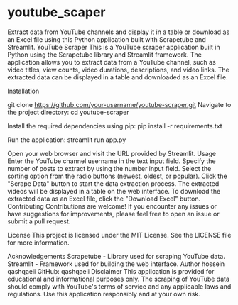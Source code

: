 # youtube_scaper
 Extract data from YouTube channels and display it in a table or download as an Excel file using this Python application built with Scrapetube and Streamlit.
YouTube Scraper
This is a YouTube scraper application built in Python using the Scrapetube library and Streamlit framework. The application allows you to extract data from a YouTube channel, such as video titles, view counts, video durations, descriptions, and video links. The extracted data can be displayed in a table and downloaded as an Excel file.

Installation

git clone https://github.com/your-username/youtube-scraper.git
Navigate to the project directory:
cd youtube-scraper

Install the required dependencies using pip:
pip install -r requirements.txt

Run the application:
streamlit run app.py

Open your web browser and visit the URL provided by Streamlit.
Usage
Enter the YouTube channel username in the text input field.
Specify the number of posts to extract by using the number input field.
Select the sorting option from the radio buttons (newest, oldest, or popular).
Click the "Scrape Data" button to start the data extraction process.
The extracted videos will be displayed in a table on the web interface.
To download the extracted data as an Excel file, click the "Download Excel" button.
Contributing
Contributions are welcome! If you encounter any issues or have suggestions for improvements, please feel free to open an issue or submit a pull request.

License
This project is licensed under the MIT License. See the LICENSE file for more information.

Acknowledgements
Scrapetube - Library used for scraping YouTube data.
Streamlit - Framework used for building the web interface.
Author
hossein qashqaeii
GitHub: qashqaeii
Disclaimer
This application is provided for educational and informational purposes only. The scraping of YouTube data should comply with YouTube's terms of service and any applicable laws and regulations. Use this application responsibly and at your own risk.
